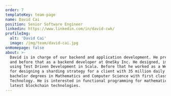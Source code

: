 ```yaml
---
order: 7
templateKey: team-page
name: David Cai
position: Senior Software Engineer
linkedin: https://www.linkedin.com/in/david-cwk/
profileImg:
  alt: 'David Cai'
  image: /img/team/david-cai.jpg
onHomepage: false
about: >-
  David is in charge of our backend and application development. He previously worked as a software engineer at Harborx 
  and before that as a backend developer at OneSky Inc. He designed, implemented and deployed multiple microservices 
  using Test Driven Development in Scala. Before that he worked as a Web Developer at Altitude Labs, and was responsible 
  for designing a sharding strategy for a client with 35 million daily views and over 2 million data records. He possesses 
  bachelor degrees in Mathematics and Computer Science with first class honors from The Hong Kong University of Science and 
  Technology. He is interested in functional programming for mathematical computing and desires to learn more about the 
  latest blockchain technologies.
---
```

